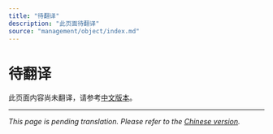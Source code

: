 ```yaml
---
title: "待翻译"
description: "此页面待翻译"
source: "management/object/index.md"
---
```


# 待翻译

此页面内容尚未翻译，请参考[中文版本](../../zh/management/object/index.md)。

---

*This page is pending translation. Please refer to the [Chinese version](../../zh/management/object/index.md).*

